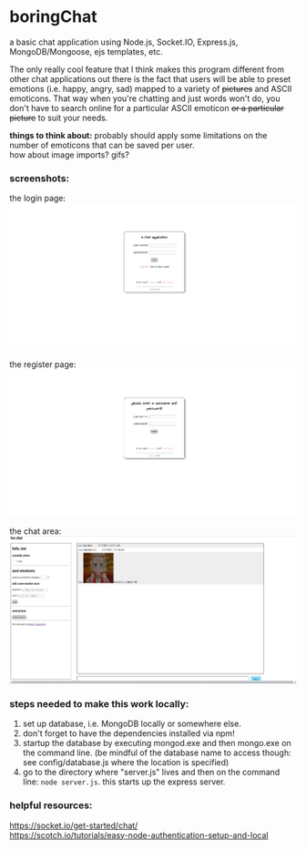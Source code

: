 # boringChat    
a basic chat application using Node.js, Socket.IO, Express.js, MongoDB/Mongoose, ejs templates, etc.     
      
The only really cool feature that I think makes this program different from other chat applications out there is the fact that users will be able to preset emotions (i.e. happy, angry, sad) mapped to a variety of ~~pictures~~ and ASCII emoticons. That way when you're chatting and just words won't do, you don't have to search online for a particular ASCII emoticon ~~or a particular picture~~ to suit your needs.
     
<b>things to think about:</b> 
probably should apply some limitations on the number of emoticons that can be saved per user.       
how about image imports? gifs?    
    
### screenshots:    
the login page:    
![the login page](screenshots/boringChat-login.png)    
    
the register page:    
![the register page](screenshots/boringChat-register.png)    
     
the chat area:    
![chat area](screenshots/boringChat-index.png)    
    
### steps needed to make this work locally:    
1. set up database, i.e. MongoDB locally or somewhere else.     
2. don't forget to have the dependencies installed via npm!     
3. startup the database by executing mongod.exe and then mongo.exe on the command line. (be mindful of the database name to access though: see config/database.js where the location is specified)        
4. go to the directory where "server.js" lives and then on the command line: ```node server.js```. this starts up the express server.    

### helpful resources:    
https://socket.io/get-started/chat/    
https://scotch.io/tutorials/easy-node-authentication-setup-and-local
